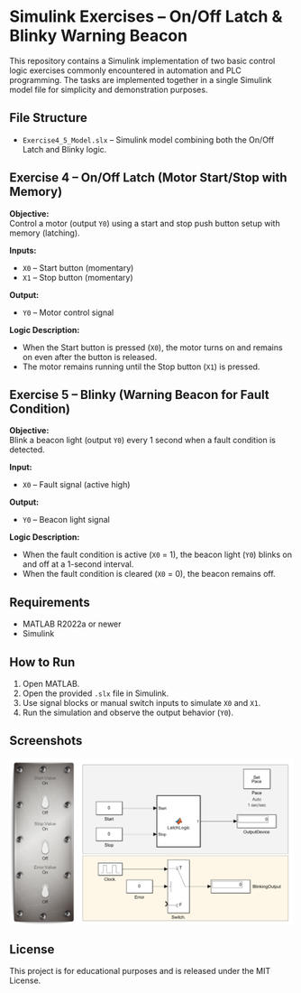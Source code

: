 # Simulink Exercises – On/Off Latch & Blinky Warning Beacon

This repository contains a Simulink implementation of two basic control logic exercises commonly encountered in automation and PLC programming. The tasks are implemented together in a single Simulink model file for simplicity and demonstration purposes.

## File Structure

- `Exercise4_5_Model.slx` – Simulink model combining both the On/Off Latch and Blinky logic.

## Exercise 4 – On/Off Latch (Motor Start/Stop with Memory)

**Objective:**  
Control a motor (output `Y0`) using a start and stop push button setup with memory (latching).

**Inputs:**
- `X0` – Start button (momentary)
- `X1` – Stop button (momentary)

**Output:**
- `Y0` – Motor control signal

**Logic Description:**
- When the Start button is pressed (`X0`), the motor turns on and remains on even after the button is released.
- The motor remains running until the Stop button (`X1`) is pressed.

## Exercise 5 – Blinky (Warning Beacon for Fault Condition)

**Objective:**  
Blink a beacon light (output `Y0`) every 1 second when a fault condition is detected.

**Input:**
- `X0` – Fault signal (active high)

**Output:**
- `Y0` – Beacon light signal

**Logic Description:**
- When the fault condition is active (`X0` = 1), the beacon light (`Y0`) blinks on and off at a 1-second interval.
- When the fault condition is cleared (`X0` = 0), the beacon remains off.

## Requirements

- MATLAB R2022a or newer
- Simulink

## How to Run

1. Open MATLAB.
2. Open the provided `.slx` file in Simulink.
3. Use signal blocks or manual switch inputs to simulate `X0` and `X1`.
4. Run the simulation and observe the output behavior (`Y0`).

## Screenshots

![Simulink Model](model_diagram.png)

## License

This project is for educational purposes and is released under the MIT License.
